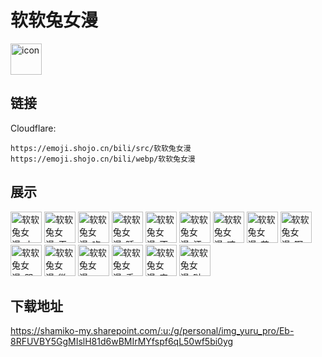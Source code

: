 # 软软兔女漫
<img src="https://emoji.shojo.cn/bili/src/软软兔女漫/icon.png" width="50" height="50" alt="icon">

## 链接
Cloudflare:
```
https://emoji.shojo.cn/bili/src/软软兔女漫
https://emoji.shojo.cn/bili/webp/软软兔女漫
```
## 展示
<img src="https://emoji.shojo.cn/bili/src/软软兔女漫/软软兔女漫-小兔叽.png" width="50" height="50" alt="软软兔女漫-小兔叽">
<img src="https://emoji.shojo.cn/bili/src/软软兔女漫/软软兔女漫-干饭.png" width="50" height="50" alt="软软兔女漫-干饭">
<img src="https://emoji.shojo.cn/bili/src/软软兔女漫/软软兔女漫-吃草.png" width="50" height="50" alt="软软兔女漫-吃草">
<img src="https://emoji.shojo.cn/bili/src/软软兔女漫/软软兔女漫-睡觉.png" width="50" height="50" alt="软软兔女漫-睡觉">
<img src="https://emoji.shojo.cn/bili/src/软软兔女漫/软软兔女漫-不看不看.png" width="50" height="50" alt="软软兔女漫-不看不看">
<img src="https://emoji.shojo.cn/bili/src/软软兔女漫/软软兔女漫-汗.png" width="50" height="50" alt="软软兔女漫-汗">
<img src="https://emoji.shojo.cn/bili/src/软软兔女漫/软软兔女漫-咬你.png" width="50" height="50" alt="软软兔女漫-咬你">
<img src="https://emoji.shojo.cn/bili/src/软软兔女漫/软软兔女漫-花痴.png" width="50" height="50" alt="软软兔女漫-花痴">
<img src="https://emoji.shojo.cn/bili/src/软软兔女漫/软软兔女漫-啊.png" width="50" height="50" alt="软软兔女漫-啊">
<img src="https://emoji.shojo.cn/bili/src/软软兔女漫/软软兔女漫-哭哭.png" width="50" height="50" alt="软软兔女漫-哭哭">
<img src="https://emoji.shojo.cn/bili/src/软软兔女漫/软软兔女漫-微笑.png" width="50" height="50" alt="软软兔女漫-微笑">
<img src="https://emoji.shojo.cn/bili/src/软软兔女漫/软软兔女漫-wink.png" width="50" height="50" alt="软软兔女漫-wink">
<img src="https://emoji.shojo.cn/bili/src/软软兔女漫/软软兔女漫-乖巧.png" width="50" height="50" alt="软软兔女漫-乖巧">
<img src="https://emoji.shojo.cn/bili/src/软软兔女漫/软软兔女漫-害羞.png" width="50" height="50" alt="软软兔女漫-害羞">
<img src="https://emoji.shojo.cn/bili/src/软软兔女漫/软软兔女漫-哒咩.png" width="50" height="50" alt="软软兔女漫-哒咩">

## 下载地址

https://shamiko-my.sharepoint.com/:u:/g/personal/img_yuru_pro/Eb-8RFUVBY5GgMIslH81d6wBMIrMYfspf6qL50wf5bi0yg